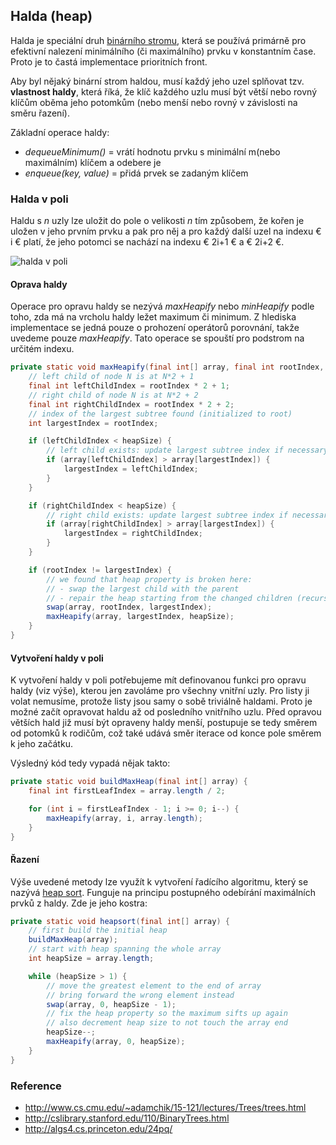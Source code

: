 ## Halda (heap)

Halda je speciální druh [binárního stromu](wiki/datova-struktura-binarni-strom), která se používá primárně pro efektivní nalezení minimálního (či maximálního) prvku v konstantním čase. Proto je to častá implementace prioritních front.

Aby byl nějaký binární strom haldou, musí každý jeho uzel splňovat tzv. **vlastnost haldy**, která říká, že klíč každého uzlu musí být větší nebo rovný klíčům oběma jeho potomkům (nebo menší nebo rovný v závislosti na směru řazení).

Základní operace haldy:

- *dequeueMinimum()* = vrátí hodnotu prvku s minimální m(nebo maximálním) klíčem a odebere je
- *enqueue(key, value)* = přidá prvek se zadaným klíčem 

### Halda v poli

Haldu s *n* uzly lze uložit do pole o velikosti *n* tím způsobem, že kořen je uložen v jeho prvním prvku a pak pro něj a pro každý další uzel na indexu € i € platí, že jeho potomci se nachází na indexu € 2i+1 € a € 2i+2 €.

![halda v poli](http://algs4.cs.princeton.edu/24pq/images/heap-representations.png)

#### Oprava haldy

Operace pro opravu haldy se nezývá *maxHeapify* nebo *minHeapify* podle toho, zda má na vrcholu haldy ležet maximum či minimum. Z hlediska implementace se jedná pouze o prohození operátorů porovnání, takže uvedeme pouze *maxHeapify*. Tato operace se spouští pro podstrom na určitém indexu.

```java
private static void maxHeapify(final int[] array, final int rootIndex, final int heapSize) {
    // left child of node N is at N*2 + 1
    final int leftChildIndex = rootIndex * 2 + 1;
    // right child of node N is at N*2 + 2
    final int rightChildIndex = rootIndex * 2 + 2;
    // index of the largest subtree found (initialized to root) 
    int largestIndex = rootIndex;

    if (leftChildIndex < heapSize) {
        // left child exists: update largest subtree index if necessary
        if (array[leftChildIndex] > array[largestIndex]) {
            largestIndex = leftChildIndex;
        }
    }

    if (rightChildIndex < heapSize) {
        // right child exists: update largest subtree index if necessary
        if (array[rightChildIndex] > array[largestIndex]) {
            largestIndex = rightChildIndex;
        }
    }

    if (rootIndex != largestIndex) {
        // we found that heap property is broken here:
        // - swap the largest child with the parent
        // - repair the heap starting from the changed children (recursivelly)
        swap(array, rootIndex, largestIndex);
        maxHeapify(array, largestIndex, heapSize);
    }
}
```

#### Vytvoření haldy v poli

K vytvoření haldy v poli potřebujeme mít definovanou funkci pro opravu haldy (viz výše), kterou jen zavoláme pro všechny vnitřní uzly. Pro listy ji volat nemusíme, protože listy jsou samy o sobě triviálně haldami. Proto je možné začít opravovat haldu až od posledního vnitřního uzlu. Před opravou větších hald již musí být opraveny haldy menší, postupuje se tedy směrem od potomků k rodičům, což také udává směr iterace od konce pole směrem k jeho začátku.

Výsledný kód tedy vypadá nějak takto:

```java
private static void buildMaxHeap(final int[] array) {
    final int firstLeafIndex = array.length / 2;

    for (int i = firstLeafIndex - 1; i >= 0; i--) {
        maxHeapify(array, i, array.length);
    }
}
```

#### Řazení

Výše uvedené metody lze využít k vytvoření řadícího algoritmu, který se nazývá [heap sort](wiki/heap-sort). Funguje na principu postupného odebírání maximálních prvků z haldy. Zde je jeho kostra:

```java
private static void heapsort(final int[] array) {
    // first build the initial heap 
    buildMaxHeap(array);
    // start with heap spanning the whole array
    int heapSize = array.length;

    while (heapSize > 1) {
        // move the greatest element to the end of array
        // bring forward the wrong element instead
        swap(array, 0, heapSize - 1);
        // fix the heap property so the maximum sifts up again
        // also decrement heap size to not touch the array end
        heapSize--;
        maxHeapify(array, 0, heapSize);
    }
}
```

### Reference

- http://www.cs.cmu.edu/~adamchik/15-121/lectures/Trees/trees.html
- http://cslibrary.stanford.edu/110/BinaryTrees.html
- http://algs4.cs.princeton.edu/24pq/